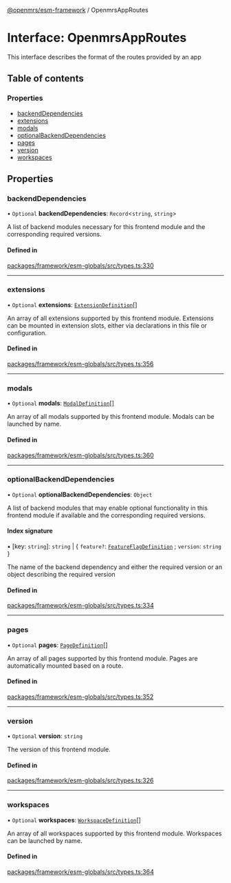 [@openmrs/esm-framework](../API.md) / OpenmrsAppRoutes

# Interface: OpenmrsAppRoutes

This interface describes the format of the routes provided by an app

## Table of contents

### Properties

- [backendDependencies](OpenmrsAppRoutes.md#backenddependencies)
- [extensions](OpenmrsAppRoutes.md#extensions)
- [modals](OpenmrsAppRoutes.md#modals)
- [optionalBackendDependencies](OpenmrsAppRoutes.md#optionalbackenddependencies)
- [pages](OpenmrsAppRoutes.md#pages)
- [version](OpenmrsAppRoutes.md#version)
- [workspaces](OpenmrsAppRoutes.md#workspaces)

## Properties

### backendDependencies

• `Optional` **backendDependencies**: `Record`<`string`, `string`\>

A list of backend modules necessary for this frontend module and the corresponding required versions.

#### Defined in

[packages/framework/esm-globals/src/types.ts:330](https://github.com/openmrs/openmrs-esm-core/blob/main/packages/framework/esm-globals/src/types.ts#L330)

___

### extensions

• `Optional` **extensions**: [`ExtensionDefinition`](../API.md#extensiondefinition)[]

An array of all extensions supported by this frontend module. Extensions can be mounted in extension slots, either via declarations in this file or configuration.

#### Defined in

[packages/framework/esm-globals/src/types.ts:356](https://github.com/openmrs/openmrs-esm-core/blob/main/packages/framework/esm-globals/src/types.ts#L356)

___

### modals

• `Optional` **modals**: [`ModalDefinition`](../API.md#modaldefinition)[]

An array of all modals supported by this frontend module. Modals can be launched by name.

#### Defined in

[packages/framework/esm-globals/src/types.ts:360](https://github.com/openmrs/openmrs-esm-core/blob/main/packages/framework/esm-globals/src/types.ts#L360)

___

### optionalBackendDependencies

• `Optional` **optionalBackendDependencies**: `Object`

A list of backend modules that may enable optional functionality in this frontend module if available and the corresponding required versions.

#### Index signature

▪ [key: `string`]: `string` \| { `feature?`: [`FeatureFlagDefinition`](FeatureFlagDefinition.md) ; `version`: `string`  }

The name of the backend dependency and either the required version or an object describing the required version

#### Defined in

[packages/framework/esm-globals/src/types.ts:334](https://github.com/openmrs/openmrs-esm-core/blob/main/packages/framework/esm-globals/src/types.ts#L334)

___

### pages

• `Optional` **pages**: [`PageDefinition`](../API.md#pagedefinition)[]

An array of all pages supported by this frontend module. Pages are automatically mounted based on a route.

#### Defined in

[packages/framework/esm-globals/src/types.ts:352](https://github.com/openmrs/openmrs-esm-core/blob/main/packages/framework/esm-globals/src/types.ts#L352)

___

### version

• `Optional` **version**: `string`

The version of this frontend module.

#### Defined in

[packages/framework/esm-globals/src/types.ts:326](https://github.com/openmrs/openmrs-esm-core/blob/main/packages/framework/esm-globals/src/types.ts#L326)

___

### workspaces

• `Optional` **workspaces**: [`WorkspaceDefinition`](../API.md#workspacedefinition)[]

An array of all workspaces supported by this frontend module. Workspaces can be launched by name.

#### Defined in

[packages/framework/esm-globals/src/types.ts:364](https://github.com/openmrs/openmrs-esm-core/blob/main/packages/framework/esm-globals/src/types.ts#L364)
